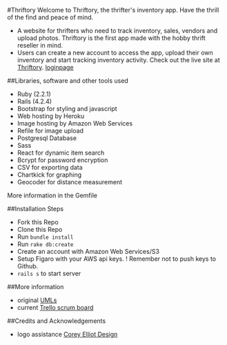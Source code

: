 #Thriftory
Welcome to Thriftory, the thrifter's inventory app.
Have the thrill of the find and peace of mind.

- A website for thrifters who need to track inventory, sales, vendors and upload
photos. Thriftory is the first app made with the hobby thrift reseller in mind.
- Users can create a new account to access the app, upload their own inventory and
start tracking inventory activity.
Check out the live site at [Thriftory](thriftory.herokuapp.com).
[loginpage](frontpage.png)

##Libraries, software and other tools used
- Ruby (2.2.1)
- Rails (4.2.4)
- Bootstrap for styling and javascript
- Web hosting by Heroku
- Image hosting by Amazon Web Services
- Refile for image upload
- Postgresql Database
- Sass
- React for dynamic item search
- Bcrypt for password encryption
- CSV for exporting data
- Chartkick for graphing
- Geocoder for distance measurement

More information in the Gemfile

##Installation Steps
- Fork this Repo
- Clone this Repo
- Run `bundle install`
- Run `rake db:create`
- Create an account with Amazon Web Services/S3
- Setup Figaro with your AWS api keys.  ! Remember not to push keys to Github.
- `rails s` to start server

##More information
- original [UMLs](/InventoryUMLupdate.jpg)
- current [Trello scrum board](https://trello.com/b/BvRjL9bK/thriftory)

##Credits and Acknowledgements
- logo assistance [Corey Elliot Design](https://www.linkedin.com/in/coreyaelliott)
